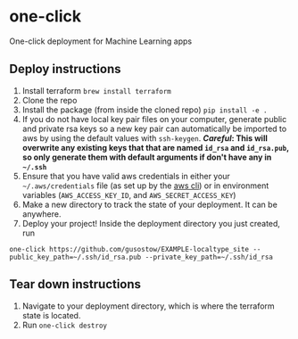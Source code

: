 # one-click
One-click deployment for Machine Learning apps

## Deploy instructions
1. Install terraform `brew install terraform`
1. Clone the repo
2. Install the package (from inside the cloned repo) `pip install -e .`
3. If you do not have local key pair files on your computer, generate public and private rsa keys so a new key pair can automatically be imported to aws by using the default values with `ssh-keygen`. **_Careful_: This will overwrite any existing keys that that are named `id_rsa` and `id_rsa.pub`, so only generate them with default arguments if don't have any in `~/.ssh`**
4. Ensure that you have valid aws credentials in either your `~/.aws/credentials` file (as set up by the [aws cli](https://docs.aws.amazon.com/cli/latest/userguide/cli-chap-configure.html)) or in environment variables (`AWS_ACCESS_KEY_ID`, and `AWS_SECRET_ACCESS_KEY`)
5. Make a new directory to track the state of your deployment. It can be anywhere.
5. Deploy your project! Inside the deployment directory you just created, run
```
one-click https://github.com/gusostow/EXAMPLE-localtype_site --public_key_path=~/.ssh/id_rsa.pub --private_key_path=~/.ssh/id_rsa
```

## Tear down instructions
1. Navigate to your deployment directory, which is where the terraform state is located.
2. Run `one-click destroy`
